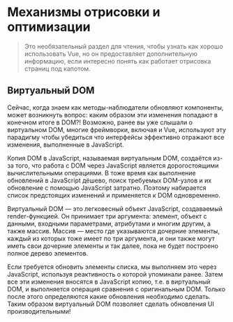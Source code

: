 # Механизмы отрисовки и оптимизации

> Это необязательный раздел для чтения, чтобы узнать как хорошо использовать Vue, но он предоставляет дополнительную информацию, если интересно понять как работает отрисовка страниц под капотом.

## Виртуальный DOM

Сейчас, когда знаем как методы-наблюдатели обновляют компоненты, может возникнуть вопрос: каким образом эти изменения попадают в конечном итоге в DOM?! Возможно, ранее вы уже слышали о виртуальном DOM, многие фреймворки, включая и Vue, используют эту парадигму чтобы убедиться что интерфейсы эффективно отражают все изменения, выполненные в JavaScript.

<div class="reactivecontent">
  <common-codepen-snippet title="How does the Virtual DOM work?" slug="RwwQapa" tab="result" theme="light" :height="500" :team="false" user="sdras" name="Sarah Drasner" :editable="false" :preview="false" />
</div>

Копия DOM в JavaScript, называемая виртуальным DOM, создаётся из-за того, что работа с DOM через JavaScript является дорогостоящими вычислительными операциями. В тоже время как выполнение обновлений в JavaScript дёшево, поиск требуемых DOM-узлов и их обновление с помощью JavaScript затратно. Поэтому набирается список предстоящих изменений и применяется к DOM одновременно.

Виртуальный DOM — это легковесный объект JavaScript, создаваемый render-функцией. Он принимает три аргумента: элемент, объект с данными, входными параметрами, атрибутами и многим другим, а также массив. Массив — место где указываются дочерние элементы, каждый из которых тоже имеет по три аргумента, и они также могут иметь свои дочерние элементы и так далее, пока не будет построено полное дерево элементов.

Если требуется обновить элементы списка, мы выполняем это через JavaScript, используя реактивность о которой упоминали ранее. Затем все эти изменения вносятся в JavaScript копию, т.е. в виртуальный DOM, и выполняется операция сравнения с оригинальным DOM. Только после этого определяются какие обновления необходимо сделать. Таким образом виртуальный DOM позволяет сделать обновления UI производительными!
